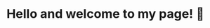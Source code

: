 <h1 align=center>Hello and welcome to my page! 🗿</h1>

<p align="center">
  <!--<img src="https://github.com/HenrikRaakil/HenrikRaakil/blob/main/GitHub%20meme.gif" />-->
</p>
